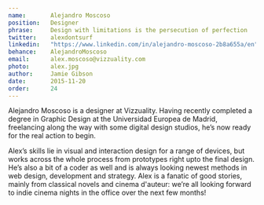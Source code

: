 ```yaml
---
name:       Alejandro Moscoso
position:   Designer
phrase:     Design with limitations is the persecution of perfection
twitter:    alexdontsurf
linkedin:   "https://www.linkedin.com/in/alejandro-moscoso-2b8a655a/en"
behance:	AlejandroMoscoso	
email:      alex.moscoso@vizzuality.com
photo:      alex.jpg
author:     Jamie Gibson
date:       2015-11-20
order:      24
---
```

Alejandro Moscoso is a designer at Vizzuality. Having recently completed a degree in Graphic Design at the Universidad Europea de Madrid, freelancing along the way with some digital design studios, he’s now ready for the real action to begin. 

Alex’s skills lie in visual and interaction design for a range of devices, but works across the whole process from prototypes right upto the final design. He’s also a bit of a coder as well and is always looking newest methods in web design, development and strategy. Alex is a fanatic of good stories, mainly from classical novels and cinema d'auteur: we’re all looking forward to indie cinema nights in the office over the next few months!
